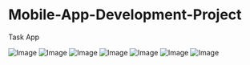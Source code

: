 # Mobile-App-Development-Project
Task App

![Image](https://github.com/user-attachments/assets/430aa8c6-b167-4775-bd12-34e674306d52) ![Image](https://github.com/user-attachments/assets/837fbeae-6128-4d4f-bf71-74cf19c86ec1) ![Image](https://github.com/user-attachments/assets/68103d4a-8c62-47f7-a0c6-920c55d057cb) ![Image](https://github.com/user-attachments/assets/0d74c42e-43bf-4e44-b9a5-45d3cece898c) ![Image](https://github.com/user-attachments/assets/d3e10c4d-a5c9-477f-9856-08c219722cd3) ![Image](https://github.com/user-attachments/assets/540bc9ea-dc35-4055-be4e-8186538ece2f) ![Image](https://github.com/user-attachments/assets/581342ae-278e-413d-809f-41f20d053ca9)











